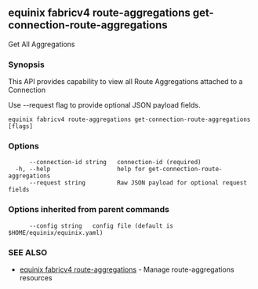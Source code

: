 ## equinix fabricv4 route-aggregations get-connection-route-aggregations

Get All Aggregations

### Synopsis

This API provides capability to view all Route Aggregations attached to a Connection

Use --request flag to provide optional JSON payload fields.

```
equinix fabricv4 route-aggregations get-connection-route-aggregations [flags]
```

### Options

```
      --connection-id string   connection-id (required)
  -h, --help                   help for get-connection-route-aggregations
      --request string         Raw JSON payload for optional request fields
```

### Options inherited from parent commands

```
      --config string   config file (default is $HOME/equinix/equinix.yaml)
```

### SEE ALSO

* [equinix fabricv4 route-aggregations](equinix_fabricv4_route-aggregations.md)	 - Manage route-aggregations resources

